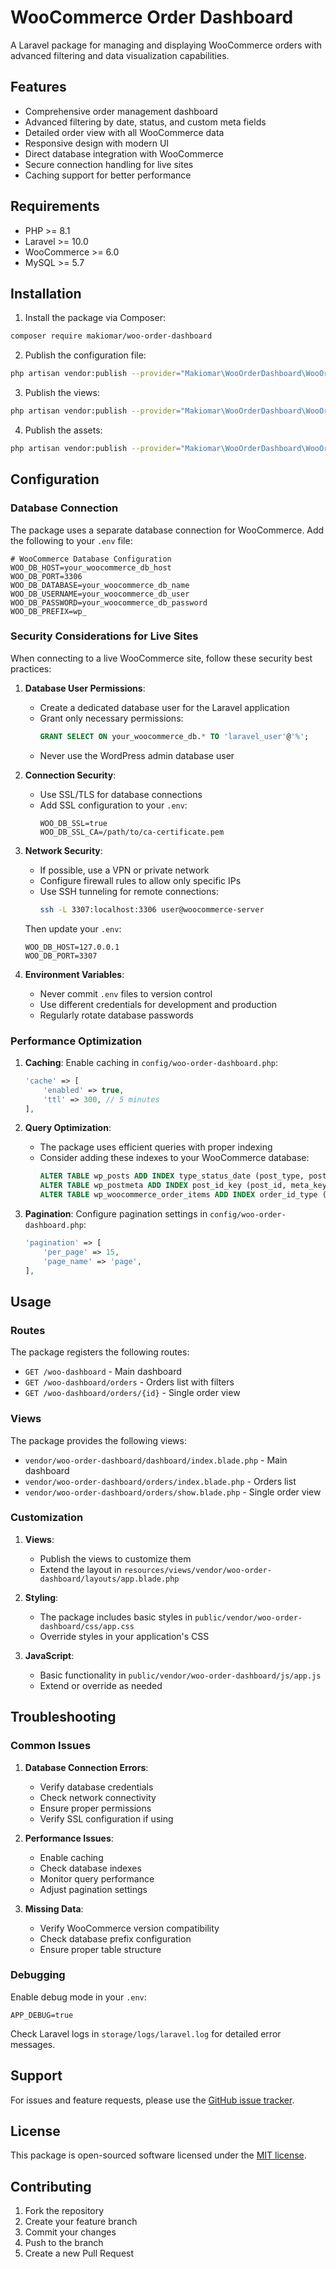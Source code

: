# WooCommerce Order Dashboard

A Laravel package for managing and displaying WooCommerce orders with advanced filtering and data visualization capabilities.

## Features

- Comprehensive order management dashboard
- Advanced filtering by date, status, and custom meta fields
- Detailed order view with all WooCommerce data
- Responsive design with modern UI
- Direct database integration with WooCommerce
- Secure connection handling for live sites
- Caching support for better performance

## Requirements

- PHP >= 8.1
- Laravel >= 10.0
- WooCommerce >= 6.0
- MySQL >= 5.7

## Installation

1. Install the package via Composer:

```bash
composer require makiomar/woo-order-dashboard
```

2. Publish the configuration file:

```bash
php artisan vendor:publish --provider="Makiomar\WooOrderDashboard\WooOrderDashboardServiceProvider" --tag="woo-order-dashboard-config"
```

3. Publish the views:

```bash
php artisan vendor:publish --provider="Makiomar\WooOrderDashboard\WooOrderDashboardServiceProvider" --tag="woo-order-dashboard-views"
```

4. Publish the assets:

```bash
php artisan vendor:publish --provider="Makiomar\WooOrderDashboard\WooOrderDashboardServiceProvider" --tag="woo-order-dashboard-assets"
```

## Configuration

### Database Connection

The package uses a separate database connection for WooCommerce. Add the following to your `.env` file:

```env
# WooCommerce Database Configuration
WOO_DB_HOST=your_woocommerce_db_host
WOO_DB_PORT=3306
WOO_DB_DATABASE=your_woocommerce_db_name
WOO_DB_USERNAME=your_woocommerce_db_user
WOO_DB_PASSWORD=your_woocommerce_db_password
WOO_DB_PREFIX=wp_
```

### Security Considerations for Live Sites

When connecting to a live WooCommerce site, follow these security best practices:

1. **Database User Permissions**:
   - Create a dedicated database user for the Laravel application
   - Grant only necessary permissions:
     ```sql
     GRANT SELECT ON your_woocommerce_db.* TO 'laravel_user'@'%';
     ```
   - Never use the WordPress admin database user

2. **Connection Security**:
   - Use SSL/TLS for database connections
   - Add SSL configuration to your `.env`:
     ```env
     WOO_DB_SSL=true
     WOO_DB_SSL_CA=/path/to/ca-certificate.pem
     ```

3. **Network Security**:
   - If possible, use a VPN or private network
   - Configure firewall rules to allow only specific IPs
   - Use SSH tunneling for remote connections:
     ```bash
     ssh -L 3307:localhost:3306 user@woocommerce-server
     ```
   Then update your `.env`:
     ```env
     WOO_DB_HOST=127.0.0.1
     WOO_DB_PORT=3307
     ```

4. **Environment Variables**:
   - Never commit `.env` files to version control
   - Use different credentials for development and production
   - Regularly rotate database passwords

### Performance Optimization

1. **Caching**:
   Enable caching in `config/woo-order-dashboard.php`:
   ```php
   'cache' => [
       'enabled' => true,
       'ttl' => 300, // 5 minutes
   ],
   ```

2. **Query Optimization**:
   - The package uses efficient queries with proper indexing
   - Consider adding these indexes to your WooCommerce database:
     ```sql
     ALTER TABLE wp_posts ADD INDEX type_status_date (post_type, post_status, post_date);
     ALTER TABLE wp_postmeta ADD INDEX post_id_key (post_id, meta_key);
     ALTER TABLE wp_woocommerce_order_items ADD INDEX order_id_type (order_id, order_item_type);
     ```

3. **Pagination**:
   Configure pagination settings in `config/woo-order-dashboard.php`:
   ```php
   'pagination' => [
       'per_page' => 15,
       'page_name' => 'page',
   ],
   ```

## Usage

### Routes

The package registers the following routes:

- `GET /woo-dashboard` - Main dashboard
- `GET /woo-dashboard/orders` - Orders list with filters
- `GET /woo-dashboard/orders/{id}` - Single order view

### Views

The package provides the following views:

- `vendor/woo-order-dashboard/dashboard/index.blade.php` - Main dashboard
- `vendor/woo-order-dashboard/orders/index.blade.php` - Orders list
- `vendor/woo-order-dashboard/orders/show.blade.php` - Single order view

### Customization

1. **Views**:
   - Publish the views to customize them
   - Extend the layout in `resources/views/vendor/woo-order-dashboard/layouts/app.blade.php`

2. **Styling**:
   - The package includes basic styles in `public/vendor/woo-order-dashboard/css/app.css`
   - Override styles in your application's CSS

3. **JavaScript**:
   - Basic functionality in `public/vendor/woo-order-dashboard/js/app.js`
   - Extend or override as needed

## Troubleshooting

### Common Issues

1. **Database Connection Errors**:
   - Verify database credentials
   - Check network connectivity
   - Ensure proper permissions
   - Verify SSL configuration if using

2. **Performance Issues**:
   - Enable caching
   - Check database indexes
   - Monitor query performance
   - Adjust pagination settings

3. **Missing Data**:
   - Verify WooCommerce version compatibility
   - Check database prefix configuration
   - Ensure proper table structure

### Debugging

Enable debug mode in your `.env`:
```env
APP_DEBUG=true
```

Check Laravel logs in `storage/logs/laravel.log` for detailed error messages.

## Support

For issues and feature requests, please use the [GitHub issue tracker](https://github.com/makiomar/woo-order-dashboard/issues).

## License

This package is open-sourced software licensed under the [MIT license](https://opensource.org/licenses/MIT).

## Contributing

1. Fork the repository
2. Create your feature branch
3. Commit your changes
4. Push to the branch
5. Create a new Pull Request 